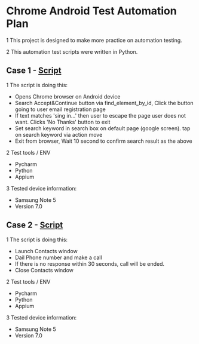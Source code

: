 # Chrome Android Test Automation Plan


1  This project is designed to make more practice on automation testing.

2  This automation test scripts were written in Python.

##  Case 1 - [Script](../src/TestScript_1.py)

1  The script is doing this:

   - Opens Chrome browser on Android device
   - Search Accept&Continue button via find_element_by_id,
     Click the button going to user email registration page
   - If text matches 'sing in...' then user to escape the page user does not want.
     Clicks 'No Thanks' button to exit
   - Set search keyword in search box on default page (google screen).
     tap on search keyword via action move     
   - Exit from browser,
     Wait 10 second to confirm search result as the above
   
2 Test tools / ENV
   - Pycharm
   - Python
   - Appium   
   
3 Tested device information:
   - Samsung Note 5
   - Version 7.0

   
    
##  Case 2 - [Script](../src/TestScript_Phone.py)
   
1  The script is doing this:
   - Launch Contacts window
   - Dail Phone number and make a call
   - If there is no response within 30 seconds, call will be ended.
   - Close Contacts window
   
2 Test tools / ENV
   - Pycharm
   - Python
   - Appium   
   
3 Tested device information:
   - Samsung Note 5
   - Version 7.0
   
